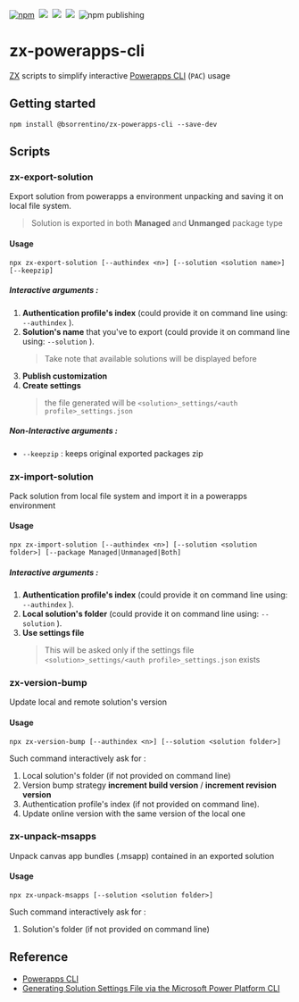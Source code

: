 [![npm](https://img.shields.io/npm/v/@bsorrentino/zx-powerapps-cli.svg)](https://www.npmjs.com/package/@bsorrentino/zx-powerapps-cli)&nbsp;
<img src="https://img.shields.io/github/forks/bsorrentino/zx-powerapps-cli.svg">&nbsp;
<img src="https://img.shields.io/github/stars/bsorrentino/zx-powerapps-cli.svg">&nbsp;
<a href="https://github.com/bsorrentino/zx-powerapps-cli/issues">
<img src="https://img.shields.io/github/issues/bsorrentino/zx-powerapps-cli.svg"></a>&nbsp;
![npm publishing](https://github.com/bsorrentino/zx-powerapps-cli/actions/workflows/npm-publish.yml/badge.svg)

# zx-powerapps-cli

[ZX] scripts to simplify interactive [Powerapps CLI] (`PAC`) usage

## Getting started 

```
npm install @bsorrentino/zx-powerapps-cli --save-dev
```

## Scripts

### zx-export-solution
Export solution from powerapps a environment unpacking and saving it on local file system.
> Solution is exported in both **Managed** and **Unmanged** package type

#### Usage 
```
npx zx-export-solution [--authindex <n>] [--solution <solution name>] [--keepzip]
```
##### Interactive arguments :
1. **Authentication profile's index** (could provide it on command line using: `--authindex` ).
1. **Solution's name** that you've to export (could provide it on command line using: `--solution` ). 
   > Take note that available solutions will be displayed before
1. **Publish customization**
1. **Create settings**
   > the file generated will be `<solution>_settings/<auth profile>_settings.json`
##### Non-Interactive arguments :
* `--keepzip` : keeps original exported packages zip

### zx-import-solution
Pack solution from local file system and import it in a powerapps environment 

#### Usage 
```
npx zx-import-solution [--authindex <n>] [--solution <solution folder>] [--package Managed|Unmanaged|Both]
```
##### Interactive arguments :
1. **Authentication profile's index** (could provide it on command line using: `--authindex` ).
1. **Local solution's folder** (could provide it on command line using: `--solution` ). 
1. **Use settings file**
   > This will be asked only if the settings file `<solution>_settings/<auth profile>_settings.json` exists 

### zx-version-bump
Update local and remote solution's version

#### Usage 
```
npx zx-version-bump [--authindex <n>] [--solution <solution folder>]
```
Such command interactively ask for :
1. Local solution's folder (if not provided on command line) 
1. Version bump strategy **increment build version** / **increment revision version**
1. Authentication profile's index (if not provided on command line).
1. Update online version with the same version of the local one

### zx-unpack-msapps
Unpack canvas app bundles (.msapp) contained in an exported solution

#### Usage 
```
npx zx-unpack-msapps [--solution <solution folder>]
```
Such command interactively ask for :
1. Solution's folder (if not provided on command line) 

## Reference 

* [Powerapps CLI](https://docs.microsoft.com/en-us/power-apps/developer/data-platform/powerapps-cli#common-commands)
* [Generating Solution Settings File via the Microsoft Power Platform CLI](https://crmchap.co.uk/generating-solution-settings-file-via-the-microsoft-power-platform-cli/)

[Powerapps CLI]: https://docs.microsoft.com/en-us/power-apps/developer/data-platform/powerapps-cli#common-commands
[ZX]: https://www.npmjs.com/package/zx
[Powerapps CLI (pac)]: https://docs.microsoft.com/en-us/powerapps/developer/data-platform/powerapps-cli